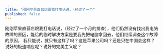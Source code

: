 ```yaml
---
title: "刚刚苹果直营店跟我打电话说，（经过了一个"
published: false
---
```

刚刚苹果直营店跟我打电话说，（经过了一个月的排查），他们仍然没有找出我电脑故障的原因，能给的临时解决方案是要我先把电脑拿回去，他们继续调查这个故障的原因。
我只能说，就只有这样了吗？这是苹果公司吗？还是只在中国会这样？说好的极速响应呢？说好的完美主义呢？

